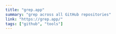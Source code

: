 ```yaml
---
title: "grep.app"
summary: "grep across all GitHub repositories"
link: "https://grep.app/"
tags: ["github", "tools"]
---
```

